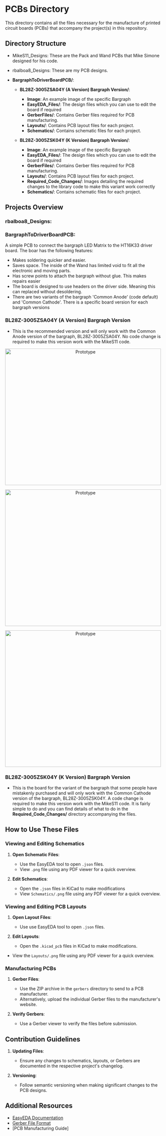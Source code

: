 # PCBs Directory

This directory contains all the files necessary for the manufacture of printed circuit boards (PCBs) that accompany the project(s) in this repository.

## Directory Structure

- MikeS11_Designs: These are the Pack and Wand PCBs that Mike Simone designed for his code.


- rbalboa8_Designs: These are my PCB designs.

- **BargraphToDriverBoardPCB/**:
  - **BL28Z-3005ZSA04Y (A Version) Bargraph Version/**:
    - **Image**: An example image of the specific Bargraph
    - **EasyEDA_Files/**: The design files which you can use to edit the board if required
    - **GerberFiles/**: Contains Gerber files required for PCB manufacturing.
    - **Layouts/**: Contains PCB layout files for each project.
    - **Schematics/**: Contains schematic files for each project.

  - **BL28Z-3005ZSK04Y (K Version) Bargraph Version/**:
    - **Image**: An example image of the specific Bargraph
    - **EasyEDA_Files/**: The design files which you can use to edit the board if required
    - **GerberFiles/**: Contains Gerber files required for PCB manufacturing.
    - **Layouts/**: Contains PCB layout files for each project.
    - **Required_Code_Changes/**: Images detailing the required changes to the library code to make this variant work correctly
    - **Schematics/**: Contains schematic files for each project.

## Projects Overview


### rbalboa8_Designs:

### BargraphToDriverBoardPCB:

A simple PCB to connect the bargraph LED Matrix to the HT16K33 driver board. The boar has the following features:

- Makes soldering quicker and easier.
- Saves space. The inside of the Wand has limited void to fit all the electronic and moving parts.
- Has screw points to attach the bargraph without glue. This makes repairs easier
- The board is designed to use headers on the driver side. Meaning this can replaced without desoldering.
- There are two variants of the bargraph 'Common Anode' (code default) and 'Common Cathode'. There is a specific board version for each bargraph versions

### BL28Z-3005ZSA04Y (A Version) Bargraph Version

- This is the recommended version and will only work with the Common Anode version of the bargraph, BL28Z-3005ZSA04Y. No code change is required to make this version work with the MikeS11 code.
<p align="center">
<img src="PCBs/rbalboa8_Designs/BargraphToDriverBoardPCB/README_Images/PCB-BL28Z-3005ZSA04Y-BothSides.jpg?raw=true" alt="Prototype" width="504"  height="442"></p>
<p align="center">
<img src="PCBs/rbalboa8_Designs/BargraphToDriverBoardPCB/README_Images/PCB-BL28Z-3005ZSA04Y-BargraphSide.jpg?raw=true" alt="Prototype" width="504"  height="442"></p>
<p align="center">
<img src="PCBs/rbalboa8_Designs/BargraphToDriverBoardPCB/README_Images/PCB-BL28Z-3005ZSA04Y-DriverSide.jpg?raw=true" alt="Prototype" width="504"  height="442"></p>

### BL28Z-3005ZSK04Y (K Version) Bargraph Version

- This is the board for the variant of the bargraph that some people have mistakenly purchased and will only work with the Common Cathode version of the bargraph, BL28Z-3005ZSK04Y. A code change is required to make this version work with the MikeS11 code. It is fairly simple to do and you can find details of what to do in the **Required_Code_Changes/** directory accompanying the files.


## How to Use These Files

### Viewing and Editing Schematics

1. **Open Schematic Files**:
   - Use the EasyEDA tool to open `.json` files.
   - View `.png` file using any PDF viewer for a quick overview.

2. **Edit Schematics**:
   - Open the `.json` files in KiCad to make modifications
   - View `Schematics/.png` file using any PDF viewer for a quick overview.

### Viewing and Editing PCB Layouts

1. **Open Layout Files**:
   - Use use EasyEDA tool to open `.json` files.


2. **Edit Layouts**:
   - Open the `.kicad_pcb` files in KiCad to make modifications.
  - View the `Layouts/.png` file using any PDF viewer for a quick overview.

### Manufacturing PCBs

1. **Gerber Files**:
   - Use the ZIP archive in the `gerbers` directory to send to a PCB manufacturer.
   - Alternatively, upload the individual Gerber files to the manufacturer's website.

2. **Verify Gerbers**:
   - Use a Gerber viewer to verify the files before submission.

## Contribution Guidelines

1. **Updating Files**:
   - Ensure any changes to schematics, layouts, or Gerbers are documented in the respective project's changelog.

2. **Versioning**:
   - Follow semantic versioning when making significant changes to the PCB designs.

## Additional Resources

- [EasyEDA Documentation](https://docs.easyeda.com/en/FAQ/Editor/index.html)
- [Gerber File Format](https://en.wikipedia.org/wiki/Gerber_format)
- [PCB Manufacturing Guide]
